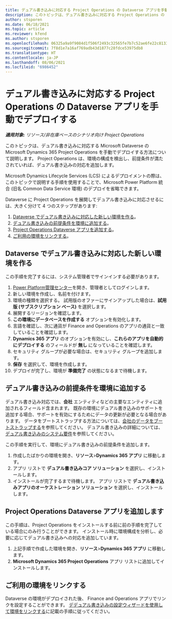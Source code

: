 ```yaml
---
title: デュアル書き込みに対応する Project Operations の Dataverse アプリを手動でデプロイする
description: このトピックは、デュアル書き込みに対応する Project Operations の Dataverse アプリを手動でデプロイする方法について説明します。
author: stsporen
ms.date: 06/18/2021
ms.topic: article
ms.reviewer: kfend
ms.author: stsporen
ms.openlocfilehash: 06325a9a9f9084d1f506f2493c32565fe7b7c52ae6fe22c81339b9c1d632e688
ms.sourcegitcommit: 7f8d1e7a16af769adb43d1877c28fdce53975db8
ms.translationtype: HT
ms.contentlocale: ja-JP
ms.lasthandoff: 08/06/2021
ms.locfileid: "6986452"
---
```

# <a name="manually-deploy-the-project-operations-dataverse-app-with-dual-write-support"></a>デュアル書き込みに対応する Project Operations の Dataverse アプリを手動でデプロイする

_**適用対象:** リソース/非在庫ベースのシナリオ向け Project Operations_

このトピックは、デュアル書き込みに対応する Microsoft Dataverse の Microsoft Dynamics 365 Project Operations を手動でデプロイする方法について説明します。 Project Operations は、環境の構成を検出し、前提条件が満たされていれば、デュアル書き込みの対応を追加します。

Microsoft Dynamics Lifecycle Services (LCS) によるデプロイメントの際は、このトピックで説明する手順を使用することで、Microsoft Power Platform 統合 (旧名 Common Data Service 環境) のデプロイを省略できます。

Dataverse に Project Operations を展開してデュアル書き込みに対応させるには、大きく分けて 4 つのステップがあります:

1. [Dataverse でデュアル書き込みに対応した新しい環境を作る](#create)。
2. [デュアル書き込みの前提条件を環境に追加する](#prerequisites)。
3. [Project Operations Dataverse アプリを追加する](#dataverse)。
4. [ご利用の環境をリンクする](#link)。

## <a name="create-a-new-environment-in-dataverse-that-supports-dual-write"></a><a name="create"></a>Dataverse でデュアル書き込みに対応した新しい環境を作る

この手順を完了するには、システム管理者でサインインする必要があります。

1. [Power Platform管理センター](https://admin.powerplatform.com)を開き、管理者としてログインします。
2. 新しい環境を作成し、名前を付けます。
3. 環境の種類を選択する。 試用版のオファーにサインアップした場合は、**試用版 (サブスクリプション ベース)** を選択します。
4. 展開するリージョンを確認します。
5. **この環境にデータベースを作成する** オプションを有効化します。 
6. 言語を確認し、次に通貨が Finance and Operations のアプリの通貨と一致していることを確認します。
7. **Dynamics 365 アプリ** のオプションを有効にし、**これらのアプリを自動的にデプロイする** のフィールドが **無し** になっていることを確認します。
8. セキュリティ グループが必要な場合は、セキュリティ グループを追加します。
9. **保存** を選択して、環境を作成します。
10. デプロイが完了し、環境が **準備完了** の状態になるまで待機します。

## <a name="add-dual-write-prerequisites-to-the-environment"></a><a name="prerequisites"></a>デュアル書き込みの前提条件を環境に追加する

デュアル書き込み対応では、**会社** エンティティなどの主要なエンティティに追加されるフィールド含まれます。 既存の環境にデュアル書き込みのサポートを追加する場合、サポートを有効にするためにデータの更新が必要となる場合があります。 データをブートストラップする方法については、[会社のデータをブートストラップする](/dynamics365/fin-ops-core/dev-itpro/data-entities/dual-write/bootstrap-company-data)を参照してください。 デュアル書き込みの詳細については、[デュアル書き込みのシステム要件](/dynamics365/fin-ops-core/dev-itpro/data-entities/dual-write/dual-write-system-req)を参照してください。

この手順を実行して、環境にデュアル書き込みの前提条件を追加します。

1. 作成したばかりの環境を開き、**リソース**\>**Dynamics 365 アプリ** に移動します。
2. アプリ リストで **デュアル書き込みコア ソリューション** を選択し、インストールします。
3. インストールが完了するまで待機します。 アプリ リストで **デュアル書き込みアプリのオーケストレーション ソリューション** を選択し、インストールします。

## <a name="add-the-project-operations-dataverse-app"></a><a name="dataverse"></a>Project Operations Dataverse  アプリを追加します

この手順は、Project Operations をインストールする前に前の手順を完了している場合にのみ行うことができます。 インストール時に環境構成を分析し、必要に応じてデュアル書き込みへの対応を追加しています。

1. 上記手順で作成した環境を開き、**リソース**\>**Dynamics 365 アプリ** に移動します。
2. **Microsoft Dynamics 365 Project Operations** アプリ リストに追加してインストールします。

## <a name="link-your-environments"></a><a name="link"></a>ご利用の環境をリンクする

Dataverse の環境がデプロイされた後、 Finance and Operations アプリでリンクを設定することができます。 [デデュアル書き込みの設定ウィザードを使用して環境をリンクする](/dynamics365/fin-ops-core/dev-itpro/data-entities/dual-write/link-your-environment)に記載の手順に従ってください。
